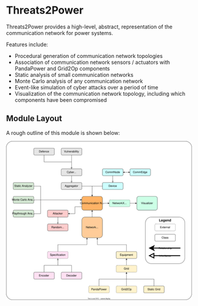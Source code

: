 # Threats2Power

Threats2Power provides a high-level, abstract, representation of the communication network for power systems.

Features include:

* Procedural generation of communication network topologies
* Association of communication network sensors / actuators with PandaPower and Grid2Op components
* Static analysis of small communication networks
* Monte Carlo analysis of any communication network
* Event-like simulation of cyber attacks over a period of time
* Visualization of the communication network topology, including which components have been compromised

## Module Layout

A rough outline of this module is shown below:

![Threats2Power.svg](Threats2Power.svg)
